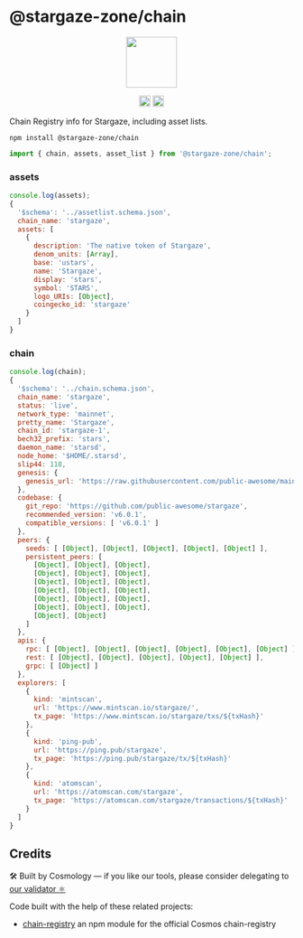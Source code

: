 # @stargaze-zone/chain

<p align="center" width="100%">
    <img height="90" src="https://user-images.githubusercontent.com/545047/184694732-f4a3d397-14fb-415a-9562-a532f510f812.png" />
</p>

<p align="center" width="100%">
   <a href="https://github.com/cosmology-tech/stargaze-zone/blob/main/LICENSE"><img height="20" src="https://img.shields.io/badge/license-MIT-blue.svg"></a>
   <a href="https://www.npmjs.com/package/@stargaze-zone/chain"><img height="20" src="https://img.shields.io/github/package-json/v/cosmology-tech/stargaze-zone?filename=packages%2Fchain%2Fpackage.json"></a>
</p>

Chain Registry info for Stargaze, including asset lists.

```
npm install @stargaze-zone/chain
```

```js
import { chain, assets, asset_list } from '@stargaze-zone/chain';
```

### assets

```js
console.log(assets);
{
  '$schema': '../assetlist.schema.json',
  chain_name: 'stargaze',
  assets: [
    {
      description: 'The native token of Stargaze',
      denom_units: [Array],
      base: 'ustars',
      name: 'Stargaze',
      display: 'stars',
      symbol: 'STARS',
      logo_URIs: [Object],
      coingecko_id: 'stargaze'
    }
  ]
}
```

### chain

```js
console.log(chain);
{
  '$schema': '../chain.schema.json',
  chain_name: 'stargaze',
  status: 'live',
  network_type: 'mainnet',
  pretty_name: 'Stargaze',
  chain_id: 'stargaze-1',
  bech32_prefix: 'stars',
  daemon_name: 'starsd',
  node_home: '$HOME/.starsd',
  slip44: 118,
  genesis: {
    genesis_url: 'https://raw.githubusercontent.com/public-awesome/mainnet/main/stargaze-1/genesis.tar.gz'
  },
  codebase: {
    git_repo: 'https://github.com/public-awesome/stargaze',
    recommended_version: 'v6.0.1',
    compatible_versions: [ 'v6.0.1' ]
  },
  peers: {
    seeds: [ [Object], [Object], [Object], [Object], [Object] ],
    persistent_peers: [
      [Object], [Object], [Object],
      [Object], [Object], [Object],
      [Object], [Object], [Object],
      [Object], [Object], [Object],
      [Object], [Object], [Object],
      [Object], [Object], [Object],
      [Object], [Object]
    ]
  },
  apis: {
    rpc: [ [Object], [Object], [Object], [Object], [Object], [Object] ],
    rest: [ [Object], [Object], [Object], [Object], [Object] ],
    grpc: [ [Object] ]
  },
  explorers: [
    {
      kind: 'mintscan',
      url: 'https://www.mintscan.io/stargaze/',
      tx_page: 'https://www.mintscan.io/stargaze/txs/${txHash}'
    },
    {
      kind: 'ping-pub',
      url: 'https://ping.pub/stargaze',
      tx_page: 'https://ping.pub/stargaze/tx/${txHash}'
    },
    {
      kind: 'atomscan',
      url: 'https://atomscan.com/stargaze',
      tx_page: 'https://atomscan.com/stargaze/transactions/${txHash}'
    }
  ]
}
```

## Credits

🛠 Built by Cosmology — if you like our tools, please consider delegating to [our validator ⚛️](https://cosmology.tech/validator)

Code built with the help of these related projects:

* [chain-registry](https://github.com/cosmology/chain-registry) an npm module for the official Cosmos chain-registry
